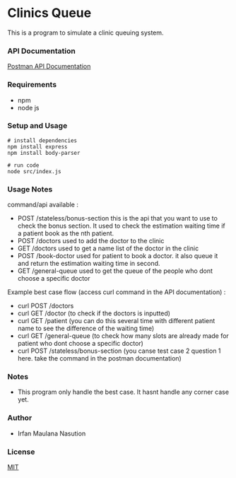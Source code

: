 # Clinics Queue
This is a program to simulate a clinic queuing system.

### API Documentation
[Postman API Documentation](https://documenter.getpostman.com/view/14715306/2s93ebSqHr)

### Requirements
- npm
- node js

### Setup and Usage
```
# install dependencies
npm install express
npm install body-parser

# run code
node src/index.js
```


### Usage Notes
command/api available :
- POST /stateless/bonus-section
this is the api that you want to use to check the bonus section. It used to check the estimation waiting time if a patient book as the nth patient.
- POST /doctors
used to add the doctor to the clinic
- GET /doctors 
used to get a name list of the doctor in the clinic
- POST /book-doctor
used for patient to book a doctor. it also queue it and return the estimation waiting time in second.
- GET /general-queue
used to get the queue of the people who dont choose a specific doctor

Example best case flow (access curl command in the API documentation) :
- curl POST /doctors
- curl GET /doctor (to check if the doctors is inputted)
- curl GET /patient (you can do this several time with different patient name to see the difference of the waiting time)
- curl GET /general-queue (to check how many slots are already made for patient who dont choose a specific doctor)
- curl POST /stateless/bonus-section (you canse test case 2 question 1 here. take the command in the postman documentation)

### Notes
- This program only handle the best case. It hasnt handle any corner case yet.

### Author
- Irfan Maulana Nasution

### License
[MIT](./LICENSE)
